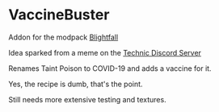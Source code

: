 # VaccineBuster

Addon for the modpack [Blightfall](https://www.technicpack.net/blightfall)

Idea sparked from a meme on the [Technic Discord Server](discord.gg/technic)

Renames Taint Poison to COVID-19 and adds a vaccine for it.

Yes, the recipe is dumb, that's the point.

Still needs more extensive testing and textures.

